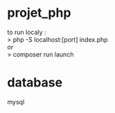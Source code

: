 # projet_php
to run localy :
<br>\> php -S localhost:[port] index.php
<br>or
<br>\> composer run launch
# database
mysql